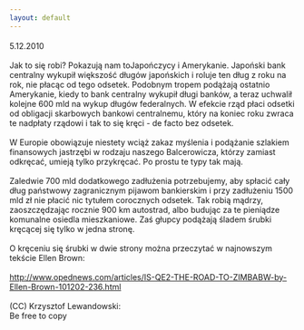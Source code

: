 ```yaml
---
layout: default
---
```

<!--53--><p style="margin: 0px 0px 18px; font-size: 18px; font-family: Helvetica;">
5.12.2010<br><br>Jak to się robi? Pokazują nam toJapończycy i Amerykanie. Japoński bank centralny wykupił większość długów japońskich i roluje ten dług z roku na rok, nie płacąc od tego odsetek. Podobnym tropem podążają ostatnio Amerykanie, kiedy to bank centralny wykupił długi banków, a teraz uchwalił kolejne 600 mld na wykup długów federalnych. W efekcie rząd płaci odsetki od obligacji skarbowych bankowi centralnemu, który na koniec roku zwraca te nadpłaty rządowi i tak to się kręci - de facto bez odsetek.<br><br>W Europie obowiązuje niestety wciąż zakaz myślenia i podążanie szlakiem finansowych jastrzębi w rodzaju naszego Balcerowicza, którzy zamiast odkręcać, umieją tylko przykręcać. Po prostu te typy tak mają.<br><br>Zaledwie 700 mld dodatkowego zadłużenia potrzebujemy, aby spłacić cały dług państwowy zagranicznym pijawom bankierskim i przy zadłużeniu 1500 mld zł nie płacić nic tytułem corocznych odsetek. Tak robią mądrzy, zaoszczędzając rocznie 900 km autostrad, albo budując za te pieniądze komunalne osiedla mieszkaniowe. Zaś głupcy podążają śladem śrubki kręcącej się tylko w jedna stronę.<br><br>O kręceniu się śrubki w dwie strony można przeczytać w najnowszym tekście Ellen Brown:<br><br><a href="http://www.opednews.com/articles/IS-QE2-THE-ROAD-TO-ZIMBABW-by-Ellen-Brown-101202-236.html" target="_blank">http://www.opednews.com/articles/IS-QE2-THE-ROAD-TO-ZIMBABW-by-Ellen-Brown-101202-236.html</a><br><br>(CC) Krzysztof Lewandowski:<br>Be free to copy<a href="http://www.opednews.com/articles/IS-QE2-THE-ROAD-TO-ZIMBABW-by-Ellen-Brown-101202-236.html" target="_blank"><br></a></p>